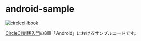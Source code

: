 # android-sample

[![circleci-book](https://circleci.com/gh/circleci-book/android-sample.svg?style=svg)](https://circleci.com/gh/circleci-book/android-sample)

[CircleCI実践入門](https://gihyo.jp/book/2020/978-4-297-11411-4)の8章「Android」におけるサンプルコードです。
